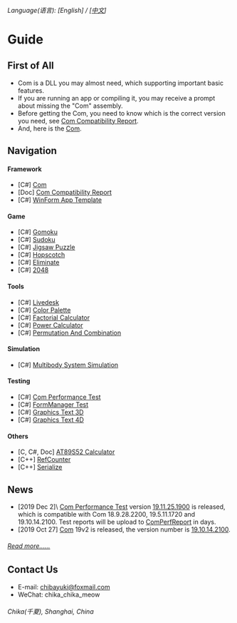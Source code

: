 ###### Language\(语言\): \[English\] / \[[中文](README.md)\]

# Guide

## First of All
* Com is a DLL you may almost need, which supporting important basic features.
* If you are running an app or compiling it, you may receive a prompt about missing the "Com" assembly.
* Before getting the Com, you need to know which is the correct version you need, see [Com Compatibility Report](https://github.com/chibayuki/ComCmptReport).
* And, here is the [Com](https://github.com/chibayuki/Com).

## Navigation
#### Framework
* \[C#\] [Com](https://github.com/chibayuki/Com)
* \[Doc\] [Com Compatibility Report](https://github.com/chibayuki/ComCmptReport)
* \[C#\] [WinForm App Template](https://github.com/chibayuki/WinFormAppTemplate)

#### Game
* \[C#\] [Gomoku](https://github.com/chibayuki/Gomoku)
* \[C#\] [Sudoku](https://github.com/chibayuki/Sudoku)
* \[C#\] [Jigsaw Puzzle](https://github.com/chibayuki/JigsawPuzzle)
* \[C#\] [Hopscotch](https://github.com/chibayuki/Hopscotch)
* \[C#\] [Eliminate](https://github.com/chibayuki/Eliminate)
* \[C#\] [2048](https://github.com/chibayuki/2048)

#### Tools
* \[C#\] [Livedesk](https://github.com/chibayuki/Livedesk)
* \[C#\] [Color Palette](https://github.com/chibayuki/ColorPalette)
* \[C#\] [Factorial Calculator](https://github.com/chibayuki/FactorialCalculator)
* \[C#\] [Power Calculator](https://github.com/chibayuki/PowerCalculator)
* \[C#\] [Permutation And Combination](https://github.com/chibayuki/PermutationAndCombination)

#### Simulation
* \[C#\] [Multibody System Simulation](https://github.com/chibayuki/MultibodySystemSimulation)

#### Testing
* \[C#\] [Com Performance Test](https://github.com/chibayuki/ComPerfTest)
* \[C#\] [FormManager Test](https://github.com/chibayuki/FormManagerTest)
* \[C#\] [Graphics Text 3D](https://github.com/chibayuki/GraphicsText3D)
* \[C#\] [Graphics Text 4D](https://github.com/chibayuki/GraphicsText4D)

#### Others
* \[C, C#, Doc\] [AT89S52 Calculator](https://github.com/chibayuki/AT89S52Calculator)
* \[C++\] [RefCounter](https://github.com/chibayuki/RefCounter)
* \[C++\] [Serialize](https://github.com/chibayuki/Serialize)

## News
* \[2019 Dec 2\]\ [Com Performance Test](https://github.com/chibayuki/ComPerfTest) version [19.11.25.1900](https://github.com/chibayuki/ComPerfTest/releases/tag/19.11.25.1900) is released, which is compatible with Com 18.9.28.2200, 19.5.11.1720 and 19.10.14.2100. Test reports will be upload to [ComPerfReport](https://github.com/chibayuki/ComPerfReport) in days.
* \[2019 Oct 27\] [Com](https://github.com/chibayuki/Com) 19v2 is released, the version number is [19.10.14.2100](https://github.com/chibayuki/Com/releases/tag/19.10.14.2100).
###### [Read more……](News_1033.md)

## Contact Us
* E-mail: chibayuki@foxmail.com
* WeChat: chika_chika_meow
###### Chika(千夏), Shanghai, China
